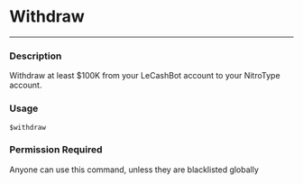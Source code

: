 # Withdraw
---
### Description
Withdraw at least $100K from your LeCashBot account to your NitroType account.
### Usage
```
$withdraw
```
### Permission Required
Anyone can use this command, unless they are blacklisted globally